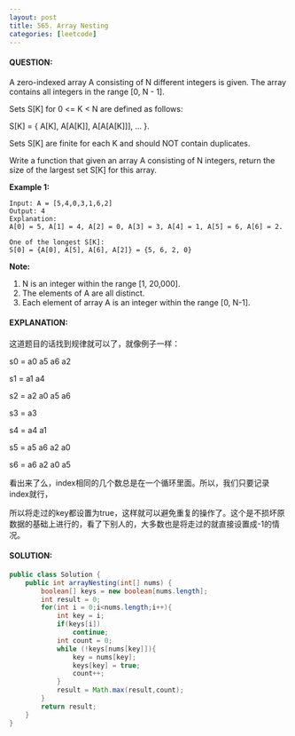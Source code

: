 ```yaml
---
layout: post
title: 565. Array Nesting
categories: [leetcode]
---
```


#### QUESTION:

A zero-indexed array A consisting of N different integers is given. The array contains all integers in the range [0, N - 1].

Sets S[K] for 0 <= K < N are defined as follows:

S[K] = { A[K], A[A[K]], A[A[A[K]]], ... }.

Sets S[K] are finite for each K and should NOT contain duplicates.

Write a function that given an array A consisting of N integers, return the size of the largest set S[K] for this array.

**Example 1:**

```
Input: A = [5,4,0,3,1,6,2]
Output: 4
Explanation: 
A[0] = 5, A[1] = 4, A[2] = 0, A[3] = 3, A[4] = 1, A[5] = 6, A[6] = 2.

One of the longest S[K]:
S[0] = {A[0], A[5], A[6], A[2]} = {5, 6, 2, 0}

```

**Note:**

1. N is an integer within the range [1, 20,000].
2. The elements of A are all distinct.
3. Each element of array A is an integer within the range [0, N-1].

#### EXPLANATION:

这道题目的话找到规律就可以了，就像例子一样：

s0 = a0 a5 a6 a2

s1 = a1 a4

s2 = a2 a0 a5 a6

s3 = a3

s4 = a4 a1

s5 = a5 a6 a2 a0

s6 = a6 a2 a0 a5

看出来了么，index相同的几个数总是在一个循环里面。所以，我们只要记录index就行，

所以将走过的key都设置为true，这样就可以避免重复的操作了。这个是不损坏原数据的基础上进行的，看了下别人的，大多数也是将走过的就直接设置成-1的情况。

#### SOLUTION:

```JAVA
public class Solution {
    public int arrayNesting(int[] nums) {
        boolean[] keys = new boolean[nums.length];
        int result = 0;
        for(int i = 0;i<nums.length;i++){
            int key = i;
            if(keys[i])
                continue;
            int count = 0;
            while (!keys[nums[key]]){
                key = nums[key];
                keys[key] = true;
                count++;
            }
            result = Math.max(result,count);
        }
        return result;
    }
}
```

